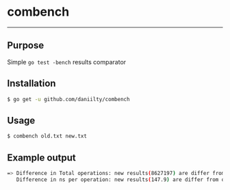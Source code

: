 # combench
***

## Purpose
Simple `go test -bench` results comparator

## Installation
```bash
$ go get -u github.com/daniilty/combench
```

## Usage
```bash
$ combench old.txt new.txt
```

## Example output
```bash
=> Difference in Total operations: new results(8627197) are differ from old (9088918) by -5.080044 %
   Difference in ns per operation: new results(147.9) are differ from old (127) by +16.456693 %
```
